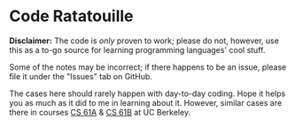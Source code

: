 # Code Ratatouille
 
**Disclaimer:** The code is *only* proven to work; please do not, however, use this as a to-go source for learning programming languages' cool stuff.

Some of the notes may be incorrect; if there happens to be an issue, please file it under the "Issues" tab on GitHub.

The cases here should rarely happen with day-to-day coding. Hope it helps you as much as it did to me in learning about it. However, similar cases are there in courses [CS 61A](http://cs61a.org) & [CS 61B](http://datastructur.es) at UC Berkeley.